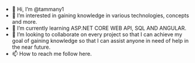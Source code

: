 - 👋 Hi, I’m @tammany1
- 👀 I’m interested in gaining knowledge in various technologies, concepts and more.
- 🌱 I’m currently learning ASP.NET CORE WEB API, SQL AND ANGULAR.
- 💞️ I’m looking to collaborate on every project so that I can achieve my goal of gaining knowledge so that I can assist anyone in need of help in the near future.
- 📫 How to reach me follow here.

<!---
tammany1/tammany1 is a ✨ special ✨ repository because its `README.md` (this file) appears on your GitHub profile.
You can click the Preview link to take a look at your changes.
--->
